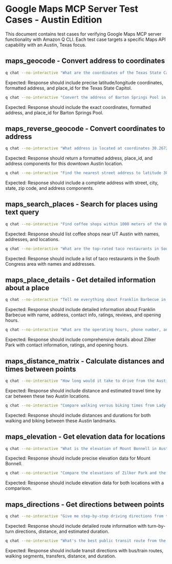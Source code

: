 # Google Maps MCP Server Test Cases - Austin Edition

This document contains test cases for verifying Google Maps MCP server functionality with Amazon Q CLI. Each test case targets a specific Maps API capability with an Austin, Texas focus.

## maps_geocode - Convert address to coordinates

```bash
q chat --no-interactive "What are the coordinates of the Texas State Capitol in Austin?"
```

Expected: Response should include precise latitude/longitude coordinates, formatted address, and place_id for the Texas State Capitol.

```bash
q chat --no-interactive "Convert the address of Barton Springs Pool in Austin to GPS coordinates"
```

Expected: Response should include the exact coordinates, formatted address, and place_id for Barton Springs Pool.

## maps_reverse_geocode - Convert coordinates to address

```bash
q chat --no-interactive "What address is located at coordinates 30.2672° N, 97.7431° W in Austin?"
```

Expected: Response should return a formatted address, place_id, and address components for this downtown Austin location.

```bash
q chat --no-interactive "Find the nearest street address to latitude 30.2849° N, longitude 97.7341° W in Austin"
```

Expected: Response should include a complete address with street, city, state, zip code, and address components.

## maps_search_places - Search for places using text query

```bash
q chat --no-interactive "Find coffee shops within 1000 meters of the University of Texas at Austin campus"
```

Expected: Response should list coffee shops near UT Austin with names, addresses, and locations.

```bash
q chat --no-interactive "What are the top-rated taco restaurants in South Congress, Austin?"
```

Expected: Response should include a list of taco restaurants in the South Congress area with names and addresses.

## maps_place_details - Get detailed information about a place

```bash
q chat --no-interactive "Tell me everything about Franklin Barbecue in Austin including hours, ratings, and contact information"
```

Expected: Response should include detailed information about Franklin Barbecue with name, address, contact info, ratings, reviews, and opening hours.

```bash
q chat --no-interactive "What are the operating hours, phone number, and customer reviews for Zilker Park in Austin?"
```

Expected: Response should include comprehensive details about Zilker Park with contact information, ratings, and opening hours.

## maps_distance_matrix - Calculate distances and times between points

```bash
q chat --no-interactive "How long would it take to drive from the Austin-Bergstrom International Airport to the Domain in Austin during rush hour?"
```

Expected: Response should include distance and estimated travel time by car between these two Austin locations.

```bash
q chat --no-interactive "Compare walking versus biking times from Lady Bird Lake to the Texas State Capitol"
```

Expected: Response should include distances and durations for both walking and biking between these Austin landmarks.

## maps_elevation - Get elevation data for locations

```bash
q chat --no-interactive "What is the elevation of Mount Bonnell in Austin?"
```

Expected: Response should include precise elevation data for Mount Bonnell.

```bash
q chat --no-interactive "Compare the elevations of Zilker Park and the University of Texas at Austin campus"
```

Expected: Response should include elevation data for both locations with a comparison.

## maps_directions - Get directions between points

```bash
q chat --no-interactive "Give me step-by-step driving directions from the Austin Central Library to Barton Springs Pool"
```

Expected: Response should include detailed route information with turn-by-turn directions, distance, and estimated duration.

```bash
q chat --no-interactive "What's the best public transit route from the Texas State Capitol to the Austin FC stadium?"
```

Expected: Response should include transit directions with bus/train routes, walking segments, transfers, distance, and duration.
